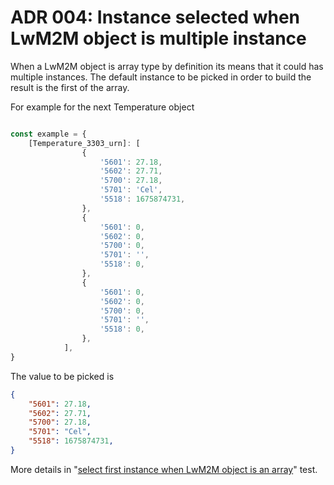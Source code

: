 # ADR 004: Instance selected when LwM2M object is multiple instance

When a LwM2M object is array type by definition its means that it could has
multiple instances. The default instance to be picked in order to build the
result is the first of the array.

For example for the next Temperature object

```TypeScript

const example = {
    [Temperature_3303_urn]: [
				{
					'5601': 27.18,
					'5602': 27.71,
					'5700': 27.18,
					'5701': 'Cel',
					'5518': 1675874731,
				},
				{
					'5601': 0,
					'5602': 0,
					'5700': 0,
					'5701': '',
					'5518': 0,
				},
				{
					'5601': 0,
					'5602': 0,
					'5700': 0,
					'5701': '',
					'5518': 0,
				},
			],
}
```

The value to be picked is

```JSON
{
    "5601": 27.18,
    "5602": 27.71,
    "5700": 27.18,
    "5701": "Cel",
    "5518": 1675874731,
}
```

More details in
"[select first instance when LwM2M object is an array](./src/converter.spec.ts)"
test.
